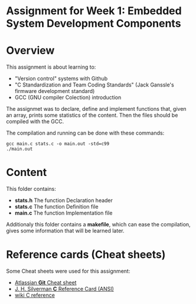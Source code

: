 # Assignment for Week 1: **Embedded System Development Components**

# Overview

This assignment is about learning to:

- "Version control" systems with Github
- "C Standardization and Team Coding Standards" (Jack Ganssle's firmware development standard)
- GCC (GNU compiler Colection) introduction

The assignmet was to declare, define and implement functions that, given an array, prints some statistics of the content. Then the files should be compiled with the GCC. 

The compilation and running can be done with these commands:
```
gcc main.c stats.c -o main.out -std=c99
./main.out
```

# Content

This folder contains:

- __**stats.h**__	The function Declaration header 
- __**stats.c**__	The function Definition file
- __**main.c**__	The function Implementation file

Additionaly this folder contains a __makefile__, which can ease the compilation, gives some information that will be learned later.

# Reference cards (Cheat sheets)

Some Cheat sheets were used for this assignment:

- [Atlassian **Git** Cheat sheet](https://www.atlassian.com/git/tutorials/atlassian-git-cheatsheet)
- [J. H. Silverman **C** Reference Card (ANSI)](https://www.math.brown.edu/~jhs/)
- [wiki C reference](https://en.cppreference.com/w/c)
